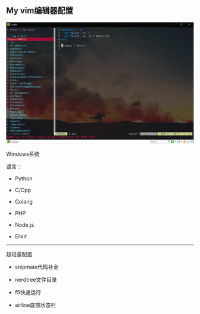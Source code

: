 ## My vim编辑器配置

![](https://github.com/EddieIvan01/My-vimrc/blob/master/demo.png)

Windows系统

语言：

+ Python

+ C/Cpp

+ Golang

+ PHP

+ Node.js

+ Elixir

***
超轻量配置

+ snipmate代码补全

+ nerdtree文件目录

+ f5快速运行

+ airline底部状态栏

